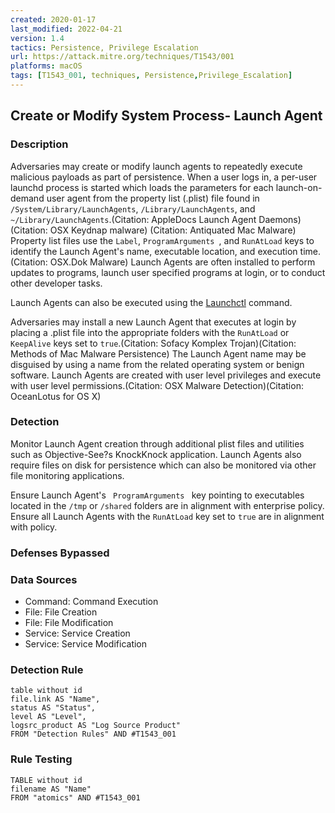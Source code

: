 ```yaml
---
created: 2020-01-17
last_modified: 2022-04-21
version: 1.4
tactics: Persistence, Privilege Escalation
url: https://attack.mitre.org/techniques/T1543/001
platforms: macOS
tags: [T1543_001, techniques, Persistence,Privilege_Escalation]
---
```


## Create or Modify System Process- Launch Agent

### Description

Adversaries may create or modify launch agents to repeatedly execute malicious payloads as part of persistence. When a user logs in, a per-user launchd process is started which loads the parameters for each launch-on-demand user agent from the property list (.plist) file found in <code>/System/Library/LaunchAgents</code>, <code>/Library/LaunchAgents</code>, and <code>~/Library/LaunchAgents</code>.(Citation: AppleDocs Launch Agent Daemons)(Citation: OSX Keydnap malware) (Citation: Antiquated Mac Malware) Property list files use the <code>Label</code>, <code>ProgramArguments </code>, and <code>RunAtLoad</code> keys to identify the Launch Agent's name, executable location, and execution time.(Citation: OSX.Dok Malware) Launch Agents are often installed to perform updates to programs, launch user specified programs at login, or to conduct other developer tasks.

 Launch Agents can also be executed using the [Launchctl](https://attack.mitre.org/techniques/T1569/001) command.
 
Adversaries may install a new Launch Agent that executes at login by placing a .plist file into the appropriate folders with the <code>RunAtLoad</code> or <code>KeepAlive</code> keys set to <code>true</code>.(Citation: Sofacy Komplex Trojan)(Citation: Methods of Mac Malware Persistence) The Launch Agent name may be disguised by using a name from the related operating system or benign software. Launch Agents are created with user level privileges and execute with user level permissions.(Citation: OSX Malware Detection)(Citation: OceanLotus for OS X) 

### Detection

Monitor Launch Agent creation through additional plist files and utilities such as Objective-See?s  KnockKnock application. Launch Agents also require files on disk for persistence which can also be monitored via other file monitoring applications.

Ensure Launch Agent's <code> ProgramArguments </code> key pointing to executables located in the <code>/tmp</code> or <code>/shared</code> folders are in alignment with enterprise policy. Ensure all Launch Agents with the <code>RunAtLoad</code> key set to <code>true</code> are in alignment with policy. 

### Defenses Bypassed



### Data Sources

  - Command: Command Execution
  -  File: File Creation
  -  File: File Modification
  -  Service: Service Creation
  -  Service: Service Modification
### Detection Rule

```dataview
table without id
file.link AS "Name",
status AS "Status",
level AS "Level",
logsrc_product AS "Log Source Product"
FROM "Detection Rules" AND #T1543_001
```

### Rule Testing

```dataview
TABLE without id
filename AS "Name"
FROM "atomics" AND #T1543_001
```
